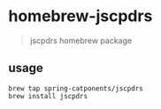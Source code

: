 # homebrew-jscpdrs
> jscpdrs homebrew package

## usage

```console
brew tap spring-catponents/jscpdrs
brew install jscpdrs
```